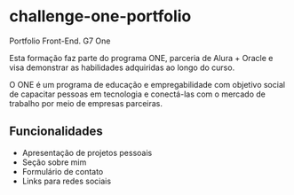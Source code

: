 # challenge-one-portfolio
Portfolio Front-End. G7 One

Esta formação faz parte do programa ONE, parceria de Alura + Oracle e visa demonstrar as habilidades adquiridas ao longo do curso. 

O ONE é um programa de educação e empregabilidade com objetivo social de capacitar pessoas em tecnologia e conectá-las com o mercado de trabalho por meio de empresas parceiras.

## Funcionalidades

- Apresentação de projetos pessoais
- Seção sobre mim
- Formulário de contato
- Links para redes sociais
